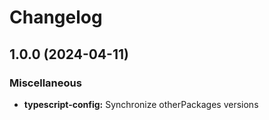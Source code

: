 # Changelog

## 1.0.0 (2024-04-11)


### Miscellaneous

* **typescript-config:** Synchronize otherPackages versions
